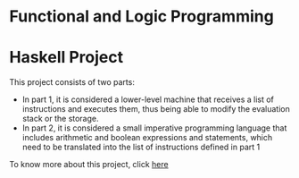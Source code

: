 # Functional and Logic Programming

# Haskell Project

This project consists of two parts: 
- In part 1, it is considered a lower-level machine that receives a list of instructions and executes them, thus being able to modify the evaluation stack or the storage.  
- In part 2, it is considered a small imperative programming language that includes arithmetic and boolean expressions and statements, which need to be translated into the list of instructions defined in part 1

To know more about this project, click [here](report.pdf)
